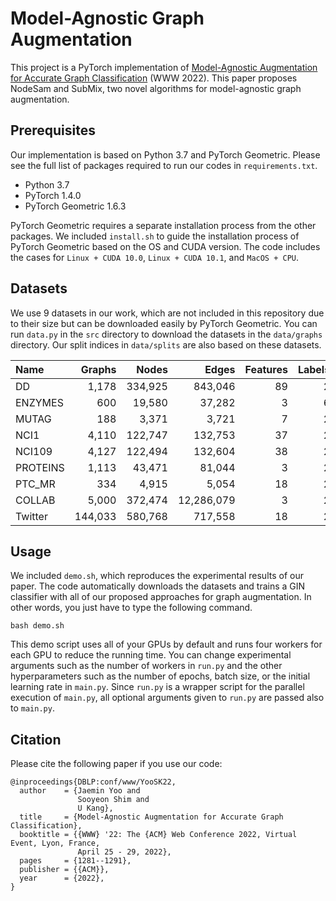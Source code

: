 # Model-Agnostic Graph Augmentation

This project is a PyTorch implementation of [Model-Agnostic Augmentation for
Accurate Graph Classification](https://arxiv.org/abs/2202.10107)
(WWW 2022). This paper proposes NodeSam and SubMix, two novel algorithms for
model-agnostic graph augmentation.

## Prerequisites

Our implementation is based on Python 3.7 and PyTorch Geometric. Please see the
full list of packages required to run our codes in `requirements.txt`.

- Python 3.7
- PyTorch 1.4.0
- PyTorch Geometric 1.6.3

PyTorch Geometric requires a separate installation process from the other
packages. We included `install.sh` to guide the installation process of PyTorch
Geometric based on the OS and CUDA version. The code includes the cases for
`Linux + CUDA 10.0`, `Linux + CUDA 10.1`, and `MacOS + CPU`.

## Datasets

We use 9 datasets in our work, which are not included in this repository due to
their size but can be downloaded easily by PyTorch Geometric. You can run
`data.py` in the `src` directory to download the datasets in the `data/graphs`
directory. Our split indices in `data/splits` are also based on these datasets.

|Name    | Graphs|  Nodes|     Edges|Features|Labels|
|:-------|------:|------:|---------:|-------:|-----:|
|DD      |  1,178|334,925|   843,046|      89|     2|
|ENZYMES |    600| 19,580|    37,282|       3|     6|
|MUTAG   |    188|  3,371|     3,721|       7|     2|
|NCI1    |  4,110|122,747|   132,753|      37|     2|
|NCI109  |  4,127|122,494|   132,604|      38|     2|
|PROTEINS|  1,113| 43,471|    81,044|       3|     2|
|PTC_MR  |    334|  4,915|     5,054|      18|     2|
|COLLAB  |  5,000|372,474|12,286,079|       3|     2|
|Twitter |144,033|580,768|   717,558|      18|     2|

## Usage

We included `demo.sh`, which reproduces the experimental results of our paper.
The code automatically downloads the datasets and trains a GIN classifier with
all of our proposed approaches for graph augmentation. In other words, you just
have to type the following command.
```
bash demo.sh
```

This demo script uses all of your GPUs by default and runs four workers for each
GPU to reduce the running time. You can change experimental arguments such as
the number of workers in `run.py` and the other hyperparameters such as the
number of epochs, batch size, or the initial learning rate in `main.py`. Since
`run.py` is a wrapper script for the parallel execution of `main.py`, all
optional arguments given to `run.py` are passed also to `main.py`.

## Citation

Please cite the following paper if you use our code:
```
@inproceedings{DBLP:conf/www/YooSK22,
  author    = {Jaemin Yoo and
               Sooyeon Shim and
               U Kang},
  title     = {Model-Agnostic Augmentation for Accurate Graph Classification},
  booktitle = {{WWW} '22: The {ACM} Web Conference 2022, Virtual Event, Lyon, France,
               April 25 - 29, 2022},
  pages     = {1281--1291},
  publisher = {{ACM}},
  year      = {2022},
}
```

